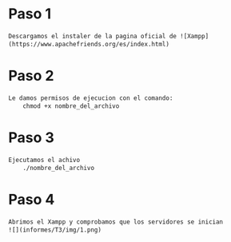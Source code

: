 # Paso 1
    Descargamos el instaler de la pagina oficial de ![Xampp](https://www.apachefriends.org/es/index.html)

# Paso 2
    Le damos permisos de ejecucion con el comando: 
        chmod +x nombre_del_archivo

# Paso 3
    Ejecutamos el achivo
        ./nombre_del_archivo

# Paso 4
    Abrimos el Xampp y comprobamos que los servidores se inician
    ![](informes/T3/img/1.png)
